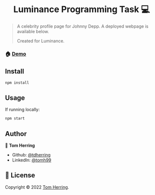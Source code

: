<h1 align="center">Luminance Programming Task 💻</h1>

> A celebrity profile page for Johnny Depp. A deployed webpage is available below. 
> 
> Created for Luminance.

### 🏠 [Demo](https://luminance-task-tdherring.pages.dev/)

## Install

```sh
npm install
```

## Usage

If running locally:

```sh
npm start
```
## Author

👤 **Tom Herring**

* Github: [@tdherring](https://github.com/tdherring)
* LinkedIn: [@tomh99](https://linkedin.com/in/tomh99)

## 📝 License

Copyright © 2022 [Tom Herring](https://github.com/tdherring).<br />
